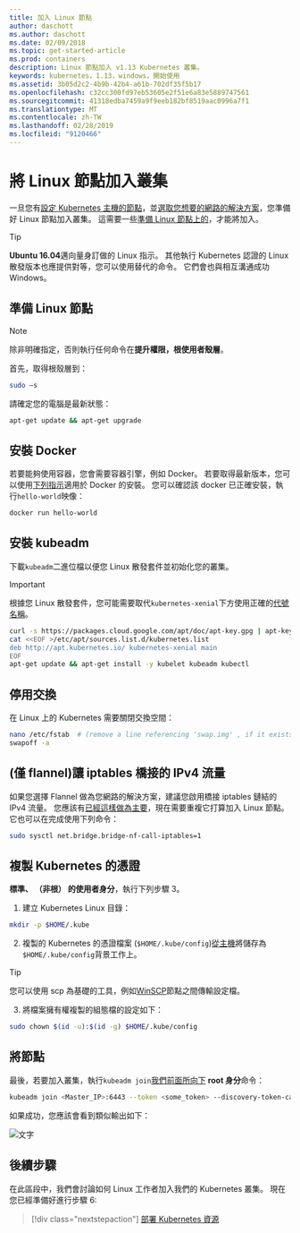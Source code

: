 ```yaml
---
title: 加入 Linux 節點
author: daschott
ms.author: daschott
ms.date: 02/09/2018
ms.topic: get-started-article
ms.prod: containers
description: Linux 節點加入 v1.13 Kubernetes 叢集。
keywords: kubernetes，1.13，windows，開始使用
ms.assetid: 3b05d2c2-4b9b-42b4-a61b-702df35f5b17
ms.openlocfilehash: c32cc300fd97eb53605e2f51e6a83e5889747561
ms.sourcegitcommit: 41318edba7459a9f9eeb182bf8519aac0996a7f1
ms.translationtype: MT
ms.contentlocale: zh-TW
ms.lasthandoff: 02/28/2019
ms.locfileid: "9120466"
---
```

# <a name="joining-linux-nodes-to-a-cluster"></a>將 Linux 節點加入叢集

一旦您有[設定 Kubernetes 主機的節點](creating-a-linux-master.md)，並[選取您想要的網路的解決方案](network-topologies.md)，您準備好 Linux 節點加入叢集。 這需要一些[準備 Linux 節點上的](joining-linux-workers.md#preparing-a-linux-node)，才能將加入。
> [!tip]
> **Ubuntu 16.04**邁向量身訂做的 Linux 指示。 其他執行 Kubernetes 認證的 Linux 散發版本也應提供對等，您可以使用替代的命令。 它們會也與相互溝通成功 Windows。

## <a name="preparing-a-linux-node"></a>準備 Linux 節點

> [!NOTE]
> 除非明確指定，否則執行任何命令在**提升權限，根使用者殼層**。

首先，取得根殼層到：

```bash
sudo –s
```

請確定您的電腦是最新狀態：

```bash
apt-get update && apt-get upgrade
```

## <a name="install-docker"></a>安裝 Docker

若要能夠使用容器，您會需要容器引擎，例如 Docker。 若要取得最新版本，您可以使用[下列指示](https://docs.docker.com/install/linux/docker-ce/ubuntu/)適用於 Docker 的安裝。 您可以確認該 docker 已正確安裝，執行`hello-world`映像：

```bash
docker run hello-world
```

## <a name="install-kubeadm"></a>安裝 kubeadm

下載`kubeadm`二進位檔以便您 Linux 散發套件並初始化您的叢集。

> [!Important]  
> 根據您 Linux 散發套件，您可能需要取代`kubernetes-xenial`下方使用正確的[代號名稱](https://wiki.ubuntu.com/Releases)。

``` bash
curl -s https://packages.cloud.google.com/apt/doc/apt-key.gpg | apt-key add -
cat <<EOF >/etc/apt/sources.list.d/kubernetes.list
deb http://apt.kubernetes.io/ kubernetes-xenial main
EOF
apt-get update && apt-get install -y kubelet kubeadm kubectl 
```

## <a name="disable-swap"></a>停用交換

在 Linux 上的 Kubernetes 需要關閉交換空間：

``` bash
nano /etc/fstab  # (remove a line referencing 'swap.img' , if it exists)
swapoff -a
```

## <a name="flannel-only-enable-bridged-ipv4-traffic-to-iptables"></a>(僅 flannel)讓 iptables 橋接的 IPv4 流量

如果您選擇 Flannel 做為您網路的解決方案，建議您啟用橋接 iptables 鏈結的 IPv4 流量。 您應該有[已經這樣做為主要](network-topologies.md#flannel-in-host-gateway-mode)，現在需要重複它打算加入 Linux 節點。 它也可以在完成使用下列命令：

``` bash
sudo sysctl net.bridge.bridge-nf-call-iptables=1
```

## <a name="copy-kubernetes-certificate"></a>複製 Kubernetes 的憑證

**標準、 （非根） 的使用者身分**，執行下列步驟 3。

1. 建立 Kubernetes Linux 目錄：

```bash
mkdir -p $HOME/.kube
```

2. 複製的 Kubernetes 的憑證檔案 (`$HOME/.kube/config`)[從主機](./creating-a-linux-master.md#collect-cluster-information)將儲存為`$HOME/.kube/config`背景工作上。

> [!tip]
> 您可以使用 scp 為基礎的工具，例如[WinSCP](https://winscp.net/eng/download.php)節點之間傳輸設定檔。

3. 將檔案擁有權複製的組態檔的設定如下：

``` bash
sudo chown $(id -u):$(id -g) $HOME/.kube/config
```

## <a name="joining-node"></a>將節點

最後，若要加入叢集，執行`kubeadm join`[我們前面所向下](./creating-a-linux-master.md#initialize-master) **root 身分**命令：

```bash
kubeadm join <Master_IP>:6443 --token <some_token> --discovery-token-ca-cert-hash <some_hash>
```

如果成功，您應該會看到類似輸出如下：

![文字](./media/node-join.png)

## <a name="next-steps"></a>後續步驟

在此區段中，我們會討論如何 Linux 工作者加入我們的 Kubernetes 叢集。 現在您已經準備好進行步驟 6:
> [!div class="nextstepaction"]
> [部署 Kubernetes 資源](./deploying-resources.md)